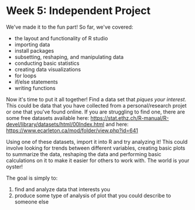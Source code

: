 # Week 5: Independent Project #

We've made it to the fun part! So far, we've covered:

- the layout and functionality of R studio
- importing data
- install packages
- subsetting, reshaping, and manipulating data
- conducting basic statistics
- creating data visualizations
- for loops
- if/else statements
- writing functions

Now it's time to put it all together! Find a data set that *piques your interest*. 
This could be data that you have collected from a personal/research projet or one that you've found online. 
If you are struggling to find one, there are some free datasets available here:
https://stat.ethz.ch/R-manual/R-devel/library/datasets/html/00Index.html
and here:
https://www.ecarleton.ca/mod/folder/view.php?id=641

Using one of these datasets, import it into R and try analyzing it! This could involve looking for trends between different variables,
creating basic plots to summarize the data, reshaping the data and performing basic calculations on it to make it easier for others to work with.
The world is your oyster!

The goal is simply to:
1) find and analyze data that interests you
2) produce some type of analysis of plot that you could describe to someone else

